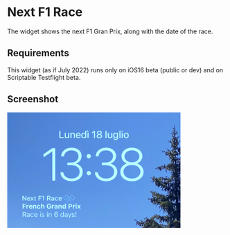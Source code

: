 # Next F1 Race
The widget shows the next F1 Gran Prix, along with the date of the race.
## Requirements
This widget (as if July 2022) runs only on iOS16 beta (public or dev) and on Scriptable Testflight beta.
## Screenshot
<img src="screenshot.jpg" width=400px>
